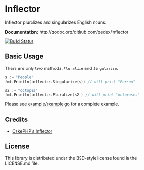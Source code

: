 Inflector
=========

Inflector pluralizes and singularizes English nouns.

**Documentation:** <http://godoc.org/github.com/gedex/inflector>

[![Build Status](https://travis-ci.org/gedex/inflector.png?branch=master)](https://travis-ci.org/gedex/inflector)

## Basic Usage

There are only two methods: `Pluralize` and `Singularize`.

~~~go
s := "People"
fmt.Println(inflector.Singularize(s)) // will print "Person"

s2 := "octopus"
fmt.Println(inflector.Pluralize(s2)) // will print "octopuses"
~~~

Please see [example/example.go](./example/example.go) for a complete example.

## Credits

* [CakePHP's Inflector](https://github.com/cakephp/cakephp/blob/master/lib/Cake/Utility/Inflector.php)

## License

This library is distributed under the BSD-style license found in the LICENSE.md file.
